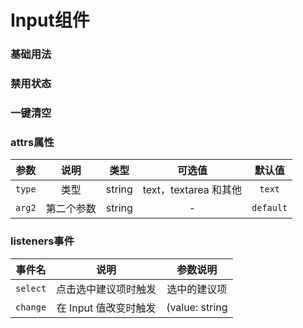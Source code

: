 <!-- 加载 demo 组件 start -->
<script setup>
import demo from './demo.vue'
import demo2 from './demo2.vue'
import demo3 from './demo3.vue'
</script>
<!-- 加载 demo 组件 end -->

<!-- 正文开始 -->

# Input组件

### 基础用法
<Preview comp-name="Input" demo-name="demo">
  <demo />
</Preview>

### 禁用状态
<Preview comp-name="Input" demo-name="demo2">
  <demo2 />
</Preview>

### 一键清空
<Preview comp-name="Input" demo-name="demo3">
  <demo3 />
</Preview>

### attrs属性
参数 | 说明 | 类型 | 可选值 | 默认值
:-: | :-: | :-: | :-: | :-: 
`type` | 类型 | string | text，textarea 和其他 | `text`
`arg2` | 第二个参数 | string | - | `default`

### listeners事件
事件名 | 说明 | 参数说明
:-: | :-: | :-: 
`select` | 点击选中建议项时触发 | 选中的建议项
`change` | 在 Input 值改变时触发 | (value: string | number)
